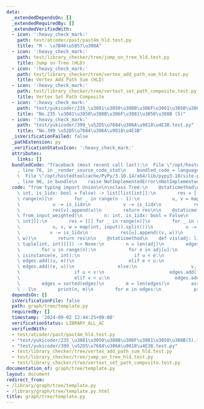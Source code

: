 ```yaml
---
data:
  _extendedDependsOn: []
  _extendedRequiredBy: []
  _extendedVerifiedWith:
  - icon: ':heavy_check_mark:'
    path: test/atcoder/past/past4m_hld.test.py
    title: "M - \u7B46\u5857\u308A"
  - icon: ':heavy_check_mark:'
    path: test/library_checker/tree/jump_on_tree_hld.test.py
    title: Jump on Tree (HLD)
  - icon: ':heavy_check_mark:'
    path: test/library_checker/tree/vertex_add_path_sum_hld.test.py
    title: Vertex Add Path Sum (HLD)
  - icon: ':heavy_check_mark:'
    path: test/library_checker/tree/vertext_set_path_composite.test.py
    title: Vertex Set Path Composite
  - icon: ':heavy_check_mark:'
    path: "test/yukicoder/235_\u3081\u3050\u308B\u306F\u3081\u3050\u308B(5).test.py"
    title: "No.235 \u3081\u3050\u308B\u306F\u3081\u3050\u308B (5)"
  - icon: ':heavy_check_mark:'
    path: "test/yukicoder/399_\u52D5\u7684\u306A\u9818\u4E3B.test.py"
    title: "No.399 \u52D5\u7684\u306A\u9818\u4E3B"
  _isVerificationFailed: false
  _pathExtension: py
  _verificationStatusIcon: ':heavy_check_mark:'
  attributes:
    links: []
  bundledCode: "Traceback (most recent call last):\n  File \"/opt/hostedtoolcache/PyPy/3.10.14/x64/lib/pypy3.10/site-packages/onlinejudge_verify/documentation/build.py\"\
    , line 76, in _render_source_code_stat\n    bundled_code = language.bundle(\n\
    \  File \"/opt/hostedtoolcache/PyPy/3.10.14/x64/lib/pypy3.10/site-packages/onlinejudge_verify/languages/python.py\"\
    , line 96, in bundle\n    raise NotImplementedError\nNotImplementedError\n"
  code: "from typing import Union\n\n\nclass Tree:\n    @staticmethod\n    def from_input(n:\
    \ int, is_1idx: bool = False) -> list[list[int]]:\n        res = [[] for _ in\
    \ range(n)]\n        for _ in range(n - 1):\n            u, v = map(int, input().split())\n\
    \            u -= is_1idx\n            v -= is_1idx\n            res[u].append(v)\n\
    \            res[v].append(u)\n        return res\n\n    @staticmethod\n    def\
    \ from_input_weighted(\n        n: int, is_1idx: bool = False\n    ) -> list[list[tuple[int,\
    \ int]]]:\n        res = [[] for _ in range(n)]\n        for _ in range(n - 1):\n\
    \            u, v, w = map(int, input().split())\n            u -= is_1idx\n \
    \           v -= is_1idx\n            res[u].append((v, w))\n            res[v].append((u,\
    \ w))\n        return res\n\n    @staticmethod\n    def vis(adj: list[list[Union[int,\
    \ tuple[int, int]]]]) -> None:\n        n = len(adj)\n        edges = set()\n\
    \        for u in range(n):\n            for e in adj[u]:\n                if\
    \ isinstance(e, int):\n                    if u < e:\n                       \
    \ edges.add((u, e))\n                    elif e < u:\n                       \
    \ edges.add((e, u))\n                else:\n                    v, w = e[0], e[1]\n\
    \                    if u < v:\n                        edges.add((u, v, w))\n\
    \                    elif v < u:\n                        edges.add((v, u, w))\n\
    \        edges = sorted(edges)\n        m = len(edges)\n        assert n == m\
    \ - 1\n        print(n, m)\n        for e in edges:\n            print(*e)\n"
  dependsOn: []
  isVerificationFile: false
  path: graph/tree/template.py
  requiredBy: []
  timestamp: '2024-09-02 12:44:25+09:00'
  verificationStatus: LIBRARY_ALL_AC
  verifiedWith:
  - test/atcoder/past/past4m_hld.test.py
  - "test/yukicoder/235_\u3081\u3050\u308B\u306F\u3081\u3050\u308B(5).test.py"
  - "test/yukicoder/399_\u52D5\u7684\u306A\u9818\u4E3B.test.py"
  - test/library_checker/tree/vertex_add_path_sum_hld.test.py
  - test/library_checker/tree/jump_on_tree_hld.test.py
  - test/library_checker/tree/vertext_set_path_composite.test.py
documentation_of: graph/tree/template.py
layout: document
redirect_from:
- /library/graph/tree/template.py
- /library/graph/tree/template.py.html
title: graph/tree/template.py
---
```

